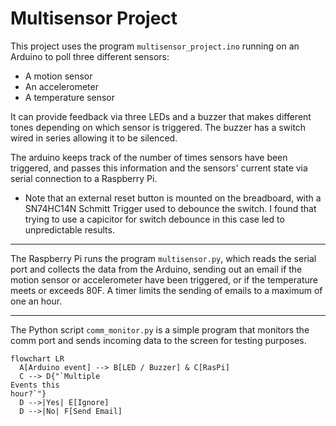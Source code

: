 # Multisensor Project
This project uses the program `multisensor_project.ino` running on an
Arduino to poll three different sensors:
* A motion sensor
* An accelerometer
* A temperature sensor

It can provide feedback via three LEDs and a buzzer that makes
different tones depending on which sensor is triggered. The buzzer has
a switch wired in series allowing it to be silenced.

The arduino keeps track of the number of times sensors have been
triggered, and passes this information and the sensors' current state
via serial connection to a Raspberry Pi.
* Note that an external reset button is mounted on the breadboard, with a
  SN74HC14N Schmitt Trigger used to debounce the switch. I found that trying to
  use a capicitor for switch debounce in this case led to unpredictable results.
_____
The Raspberry Pi runs the program `multisensor.py`, which reads the
serial port and collects the data from the Arduino, sending out an
email if the motion sensor or accelerometer have been triggered, or
if the temperature meets or exceeds 80F. A timer limits the sending of
emails to a maximum of one an hour.
_____
The Python script `comm_monitor.py` is a simple program that monitors
the comm port and sends incoming data to the screen for testing
purposes.
```mermaid
flowchart LR
  A[Arduino event] --> B[LED / Buzzer] & C[RasPi]
  C --> D{"`Multiple
Events this
hour?`"}
  D -->|Yes| E[Ignore]
  D -->|No| F[Send Email]
```
